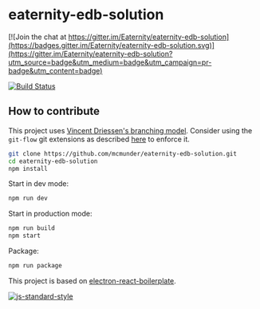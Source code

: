 # eaternity-edb-solution

[![Join the chat at https://gitter.im/Eaternity/eaternity-edb-solution](https://badges.gitter.im/Eaternity/eaternity-edb-solution.svg)](https://gitter.im/Eaternity/eaternity-edb-solution?utm_source=badge&utm_medium=badge&utm_campaign=pr-badge&utm_content=badge)

[![Build Status](https://travis-ci.org/Eaternity/eaternity-edb-solution.svg?branch=master)](https://travis-ci.org/Eaternity/eaternity-edb-solution)

## How to contribute

This project uses [Vincent Driessen's branching model](http://nvie.com/posts/a-successful-git-branching-model/). Consider using the `git-flow` git extensions as described [here](http://jeffkreeftmeijer.com/2010/why-arent-you-using-git-flow/) to enforce it.

```bash
git clone https://github.com/mcmunder/eaternity-edb-solution.git
cd eaternity-edb-solution
npm install
```

Start in dev mode:
```bash
npm run dev
```

Start in production mode:
```bash
npm run build
npm start
```

Package:
```bash
npm run package
```

This project is based on [electron-react-boilerplate](https://github.com/chentsulin/electron-react-boilerplate).

[![js-standard-style](https://cdn.rawgit.com/feross/standard/master/badge.svg)](https://github.com/feross/standard)
